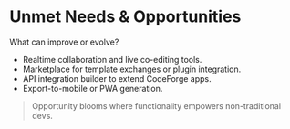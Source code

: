 # Unmet Needs & Opportunities

What can improve or evolve?

- Realtime collaboration and live co-editing tools.
- Marketplace for template exchanges or plugin integration.
- API integration builder to extend CodeForge apps.
- Export-to-mobile or PWA generation.

> Opportunity blooms where functionality empowers non-traditional devs.